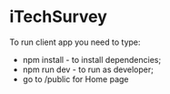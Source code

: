 # iTechSurvey
To run client app you need to type:
  - npm install - to install dependencies;
  - npm run dev - to run as developer;
  - go to /public for Home page
